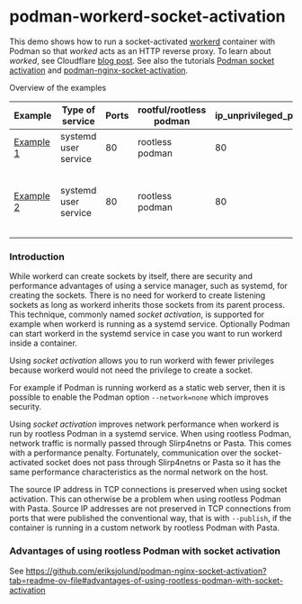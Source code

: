 # podman-workerd-socket-activation

This demo shows how to run a socket-activated [workerd](https://github.com/cloudflare/workerd/) container with Podman
so that _worked_ acts as an HTTP reverse proxy.
To learn about _worked_, see Cloudflare [blog post](https://blog.cloudflare.com/workerd-open-source-workers-runtime/).
See also the tutorials
[Podman socket activation](https://github.com/containers/podman/blob/main/docs/tutorials/socket_activation.md) and
[podman-nginx-socket-activation](https://github.com/eriksjolund/podman-nginx-socket-activation). 

Overview of the examples

| Example | Type of service | Ports | rootful/rootless podman | ip_unprivileged_port_start | Comment |
| --      | --              |    -- | --                      |                         -- | --      |
| [Example 1](examples/example1) | systemd user service | 80 | rootless podman | 80 | using `:Workerd.ExternalServer` |
| [Example 2](examples/example2) | systemd user service | 80 | rootless podman | 80 | using `globalOutbound` and `:Workerd.Network` to allow proxying to any backend server on the podman internal custom network _mynet_. |

### Introduction

While workerd can create sockets by itself, there are security and performance advantages of using
a service manager, such as systemd, for creating the sockets.
There is no need for workerd to create listening sockets as long as workerd inherits those sockets
from its parent process. This technique, commonly named _socket activation_, is
supported for example when workerd is running as a systemd service. Optionally Podman can start
workerd in the systemd service in case you want to run workerd inside a container.

Using _socket activation_ allows you to run workerd with fewer privileges
because workerd would not need the privilege to create a socket.

For example if Podman is running workerd as a static web server, then it is possible
to enable the Podman option `--network=none` which improves security.

Using _socket activation_ improves network performance when workerd is run by rootless Podman in a systemd service.
When using rootless Podman, network traffic is normally passed through Slirp4netns or Pasta.
This comes with a performance penalty. Fortunately, communication over the socket-activated
socket does not pass through Slirp4netns or Pasta so it has the same performance characteristics
as the normal network on the host.

The source IP address in TCP connections is preserved when using socket activation.
This can otherwise be a problem when using rootless Podman with Pasta.
Source IP addresses are not preserved in TCP connections from ports that were published the
conventional way, that is with `--publish`, if the container is running in a custom network
by rootless Podman with Pasta.

### Advantages of using rootless Podman with socket activation

See https://github.com/eriksjolund/podman-nginx-socket-activation?tab=readme-ov-file#advantages-of-using-rootless-podman-with-socket-activation

